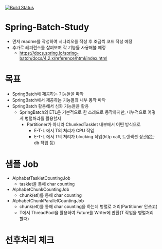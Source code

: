 [![Build Status](https://travis-ci.org/Meteorkor/Spring-Batch-Study.svg?branch=master)](https://travis-ci.org/Meteorkor/Spring-Batch-Study)
# Spring-Batch-Study
 * 먼저 readme를 작성하여 시나리오를 작성 후 조금씩 코드 작성 예정
 * 추가로 레퍼런스를 살펴보며 각 기능들 사용해볼 예정
   * https://docs.spring.io/spring-batch/docs/4.2.x/reference/html/index.html

# 목표
  * SpringBatch에 제공하는 기능들을 파악
  * SpringBatch에서 제공하는 기능들의 내부 동작 파악
  * SpringBatch 활용해서 심화 기능들을 활용
    * SpringBatch의 ETL은 기본적으로 한 스레드로 동작하지만, 내부적으로 어떻게 병렬처리를 활용할지
      * Partitioner가 아니라 ChunkedTasklet 내부에서 어떤 방식으로
        * E-T-L 에서 T의 처리가 CPU 작업
        * E-T-L 에서 T의 처리가 blocking 작업(http call, 트랜잭션 상관없는 db 작업 등)
        

# 샘플 Job
* AlphabetTaskletCountingJob
  * tasklet을 통해 char counting
* AlphabetChunkCountingJob
  * chunk(etl)를 통해 char counting
* AlphabetChunkParallelCountingJob
  * chunk(etl)를 통해 char counting을 하는데 병렬로 처리(Partitioner 안쓰고)
  * T에서 ThreadPool을 활용하여 Future를 Writer에 반환(T 작업을 병렬처리 할때)
  

# 선후처리 체크

